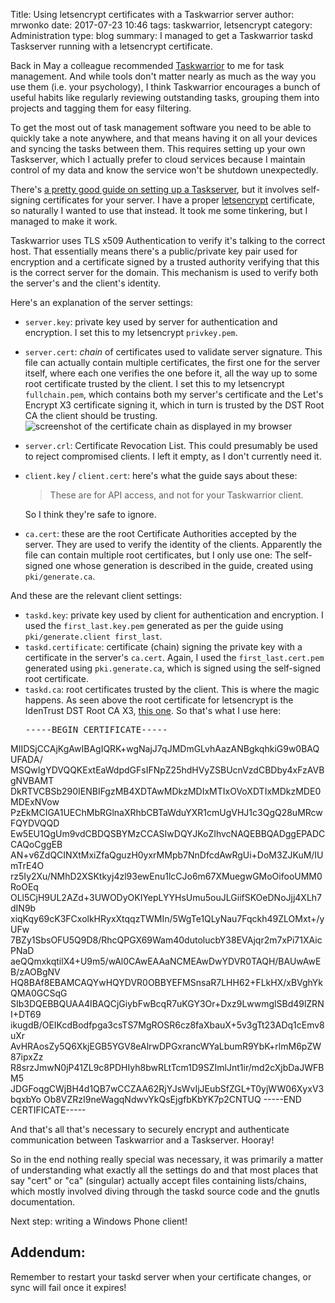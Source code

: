 Title: Using letsencrypt certificates with a Taskwarrior server
author: mrwonko
date: 2017-07-23 10:46
tags: taskwarrior, letsencrypt
category: Administration
type: blog
summary: I managed to get a Taskwarrior taskd Taskserver running with a letsencrypt certificate.

Back in May a colleague recommended [Taskwarrior](https://taskwarrior.org) to me for task management. And while tools don't matter nearly as much as the way you use them (i.e. your psychology), I think Taskwarrior encourages a bunch of useful habits like regularly reviewing outstanding tasks, grouping them into projects and tagging them for easy filtering.

To get the most out of task management software you need to be able to quickly take a note anywhere, and that means having it on all your devices and syncing the tasks between them. This requires setting up your own Taskserver, which I actually prefer to cloud services because I maintain control of my data and know the service won't be shutdown unexpectedly.

There's [a pretty good guide on setting up a Taskserver](https://git.tasktools.org/ST/guides/raw/master/taskserver-setup/taskserver-setup.pdf), but it involves self-signing certificates for your server. I have a proper [letsencrypt](https://letsencrypt.org/) certificate, so naturally I wanted to use that instead. It took me some tinkering, but I managed to make it work.

Taskwarrior uses TLS x509 Authentication to verify it's talking to the correct host. That essentially means there's a public/private key pair used for encryption and a certificate signed by a trusted authority verifying that this is the correct server for the domain. This mechanism is used to verify both the server's and the client's identity.

Here's an explanation of the server settings:

- `server.key`: private key used by server for authentication and encryption. I set this to my letsencrypt `privkey.pem`.
- `server.cert`: *chain* of certificates used to validate server signature. This file can actually contain multiple certificates, the first one for the server itself, where each one verifies the one before it, all the way up to some root certificate trusted by the client. I set this to my letsencrypt `fullchain.pem`, which contains both my server's certificate and the Let's Encrypt X3 certificate signing it, which in turn is trusted by the DST Root CA the client should be trusting.  
  ![screenshot of the certificate chain as displayed in my browser]({filename}07-23-certchain.png)
- `server.crl`: Certificate Revocation List. This could presumably be used to reject compromised clients. I left it empty, as I don't currently need it.
- `client.key` / `client.cert`: here's what the guide says about these:

    > These are for API access, and not for your Taskwarrior client.

    So I think they're safe to ignore.

- `ca.cert`: these are the root Certificate Authorities accepted by the server. They are used to verify the identity of the clients. Apparently the file can contain multiple root certificates, but I only use one: The self-signed one whose generation is described in the guide, created using `pki/generate.ca`.

And these are the relevant client settings:

- `taskd.key`: private key used by client for authentication and encryption. I used the `first_last.key.pem` generated as per the guide using `pki/generate.client first_last`.
- `taskd.certificate`: certificate (chain) signing the private key with a certificate in the server's `ca.cert`. Again, I used the `first_last.cert.pem` generated using `pki.generate.ca`, which is signed using the self-signed root certificate.
- `taskd.ca`: root certificates trusted by the client. This is where the magic happens. As seen above the root certificate for letsencrypt is the IdenTrust DST Root CA X3, [this one](https://www.identrust.com/certificates/trustid/root-download-x3.html). So that's what I use here:  
  <pre>-----BEGIN CERTIFICATE-----
MIIDSjCCAjKgAwIBAgIQRK+wgNajJ7qJMDmGLvhAazANBgkqhkiG9w0BAQUFADA/
MSQwIgYDVQQKExtEaWdpdGFsIFNpZ25hdHVyZSBUcnVzdCBDby4xFzAVBgNVBAMT
DkRTVCBSb290IENBIFgzMB4XDTAwMDkzMDIxMTIxOVoXDTIxMDkzMDE0MDExNVow
PzEkMCIGA1UEChMbRGlnaXRhbCBTaWduYXR1cmUgVHJ1c3QgQ28uMRcwFQYDVQQD
Ew5EU1QgUm9vdCBDQSBYMzCCASIwDQYJKoZIhvcNAQEBBQADggEPADCCAQoCggEB
AN+v6ZdQCINXtMxiZfaQguzH0yxrMMpb7NnDfcdAwRgUi+DoM3ZJKuM/IUmTrE4O
rz5Iy2Xu/NMhD2XSKtkyj4zl93ewEnu1lcCJo6m67XMuegwGMoOifooUMM0RoOEq
OLl5CjH9UL2AZd+3UWODyOKIYepLYYHsUmu5ouJLGiifSKOeDNoJjj4XLh7dIN9b
xiqKqy69cK3FCxolkHRyxXtqqzTWMIn/5WgTe1QLyNau7Fqckh49ZLOMxt+/yUFw
7BZy1SbsOFU5Q9D8/RhcQPGX69Wam40dutolucbY38EVAjqr2m7xPi71XAicPNaD
aeQQmxkqtilX4+U9m5/wAl0CAwEAAaNCMEAwDwYDVR0TAQH/BAUwAwEB/zAOBgNV
HQ8BAf8EBAMCAQYwHQYDVR0OBBYEFMSnsaR7LHH62+FLkHX/xBVghYkQMA0GCSqG
SIb3DQEBBQUAA4IBAQCjGiybFwBcqR7uKGY3Or+Dxz9LwwmglSBd49lZRNI+DT69
ikugdB/OEIKcdBodfpga3csTS7MgROSR6cz8faXbauX+5v3gTt23ADq1cEmv8uXr
AvHRAosZy5Q6XkjEGB5YGV8eAlrwDPGxrancWYaLbumR9YbK+rlmM6pZW87ipxZz
R8srzJmwN0jP41ZL9c8PDHIyh8bwRLtTcm1D9SZImlJnt1ir/md2cXjbDaJWFBM5
JDGFoqgCWjBH4d1QB7wCCZAA62RjYJsWvIjJEubSfZGL+T0yjWW06XyxV3bqxbYo
Ob8VZRzI9neWagqNdwvYkQsEjgfbKbYK7p2CNTUQ
-----END CERTIFICATE-----</pre>

And that's all that's necessary to securely encrypt and authenticate communication between Taskwarrior and a Taskserver. Hooray!

So in the end nothing really special was necessary, it was primarily a matter of understanding what exactly all the settings do and that most places that say "cert" or "ca" (singular) actually accept files containing lists/chains, which mostly involved diving through the taskd source code and the gnutls documentation.

Next step: writing a Windows Phone client!

## Addendum:

Remember to restart your taskd server when your certificate changes, or sync will fail once it expires!
